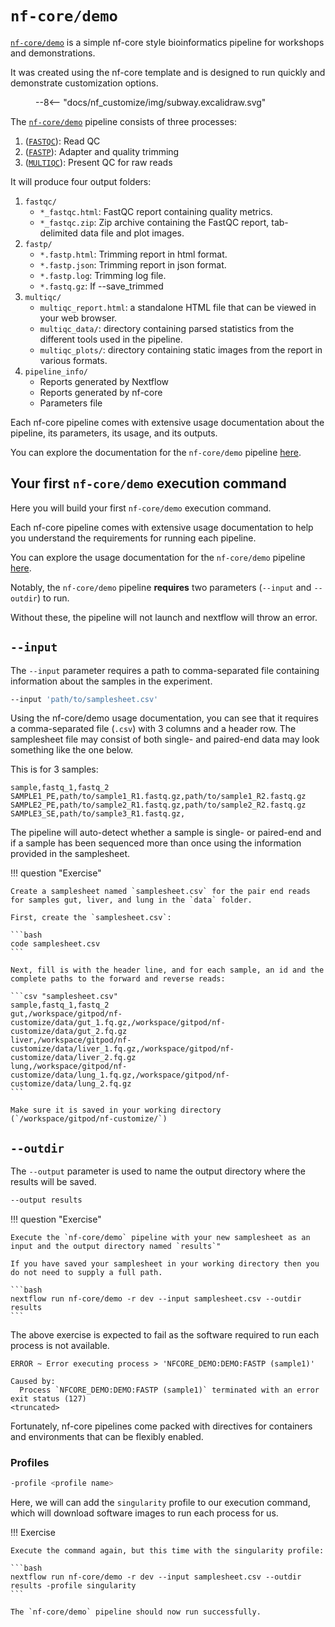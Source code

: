 # `nf-core/demo`

[`nf-core/demo`](https://nf-co.re/demo/) is a simple nf-core style bioinformatics pipeline for workshops and demonstrations.

It was created using the nf-core template and is designed to run quickly and demonstrate customization options.

<figure class="excalidraw">
--8<-- "docs/nf_customize/img/subway.excalidraw.svg"
</figure>

The [`nf-core/demo`](https://nf-co.re/demo/) pipeline consists of three processes:

1. ([`FASTQC`](https://www.bioinformatics.babraham.ac.uk/projects/fastqc/)): Read QC
2. ([`FASTP`](https://github.com/OpenGene/fastp)): Adapter and quality trimming
3. ([`MULTIQC`](http://multiqc.info/)): Present QC for raw reads

It will produce four output folders:

1. `fastqc/`
   - `*_fastqc.html`: FastQC report containing quality metrics.
   - `*_fastqc.zip`: Zip archive containing the FastQC report, tab-delimited data file and plot images.
2. `fastp/`
   - `*.fastp.html`: Trimming report in html format.
   - `*.fastp.json`: Trimming report in json format.
   - `*.fastp.log`: Trimming log file.
   - `*.fastq.gz`: If --save_trimmed
3. `multiqc/`
   - `multiqc_report.html`: a standalone HTML file that can be viewed in your web browser.
   - `multiqc_data/`: directory containing parsed statistics from the different tools used in the pipeline.
   - `multiqc_plots/`: directory containing static images from the report in various formats.
4. `pipeline_info/`
   - Reports generated by Nextflow
   - Reports generated by nf-core
   - Parameters file

Each nf-core pipeline comes with extensive usage documentation about the pipeline, its parameters, its usage, and its outputs.

You can explore the documentation for the `nf-core/demo` pipeline [here](https://nf-co.re/demo/docs/usage).

## Your first `nf-core/demo` execution command

Here you will build your first `nf-core/demo` execution command.

Each nf-core pipeline comes with extensive usage documentation to help you understand the requirements for running each pipeline.

You can explore the usage documentation for the `nf-core/demo` pipeline [here](https://nf-co.re/demo/docs/usage).

Notably, the `nf-core/demo` pipeline **requires** two parameters (`--input` and `--outdir`) to run.

Without these, the pipeline will not launch and nextflow will throw an error.

## `--input`

The `--input` parameter requires a path to comma-separated file containing information about the samples in the experiment.

```bash
--input 'path/to/samplesheet.csv'
```

Using the nf-core/demo usage documentation, you can see that it requires a comma-separated file (`.csv`) with 3 columns and a header row. The samplesheet file may consist of both single- and paired-end data may look something like the one below.

This is for 3 samples:

```csv "samplesheet.csv"
sample,fastq_1,fastq_2
SAMPLE1_PE,path/to/sample1_R1.fastq.gz,path/to/sample1_R2.fastq.gz
SAMPLE2_PE,path/to/sample2_R1.fastq.gz,path/to/sample2_R2.fastq.gz
SAMPLE3_SE,path/to/sample3_R1.fastq.gz,
```

The pipeline will auto-detect whether a sample is single- or paired-end and if a sample has been sequenced more than once using the information provided in the samplesheet.

!!! question "Exercise"

    Create a samplesheet named `samplesheet.csv` for the pair end reads for samples gut, liver, and lung in the `data` folder.

    First, create the `samplesheet.csv`:

    ```bash
    code samplesheet.csv
    ```

    Next, fill is with the header line, and for each sample, an id and the complete paths to the forward and reverse reads:

    ```csv "samplesheet.csv"
    sample,fastq_1,fastq_2
    gut,/workspace/gitpod/nf-customize/data/gut_1.fq.gz,/workspace/gitpod/nf-customize/data/gut_2.fq.gz
    liver,/workspace/gitpod/nf-customize/data/liver_1.fq.gz,/workspace/gitpod/nf-customize/data/liver_2.fq.gz
    lung,/workspace/gitpod/nf-customize/data/lung_1.fq.gz,/workspace/gitpod/nf-customize/data/lung_2.fq.gz
    ```

    Make sure it is saved in your working directory (`/workspace/gitpod/nf-customize/`)

## `--outdir`

The `--output` parameter is used to name the output directory where the results will be saved.

```bash
--output results
```

!!! question "Exercise"

    Execute the `nf-core/demo` pipeline with your new samplesheet as an input and the output directory named `results`"

    If you have saved your samplesheet in your working directory then you do not need to supply a full path.

    ```bash
    nextflow run nf-core/demo -r dev --input samplesheet.csv --outdir results
    ```

The above exercise is expected to fail as the software required to run each process is not available.

```console
ERROR ~ Error executing process > 'NFCORE_DEMO:DEMO:FASTP (sample1)'

Caused by:
  Process `NFCORE_DEMO:DEMO:FASTP (sample1)` terminated with an error exit status (127)
<truncated>
```

Fortunately, nf-core pipelines come packed with directives for containers and environments that can be flexibly enabled.

### Profiles

```bash
-profile <profile name>
```

Here, we will can add the `singularity` profile to our execution command, which will download software images to run each process for us.

!!! Exercise

    Execute the command again, but this time with the singularity profile:

    ```bash
    nextflow run nf-core/demo -r dev --input samplesheet.csv --outdir results -profile singularity
    ```

    The `nf-core/demo` pipeline should now run successfully.

##
